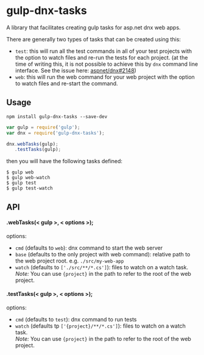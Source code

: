 # gulp-dnx-tasks

A library that facilitates creating gulp tasks for asp.net dnx web apps.

There are generally two types of tasks that can be created using this:

- `test`: this will run all the test commands in all of your test projects with the option to watch files and re-run the tests for each project. (at the time of writing this, it is not possible to achieve this by `dnx` command line interface. See the issue here: [aspnet/dnx#2148](https://github.com/aspnet/dnx/issues/2148))
- `web`: this will run the web command for your web project with the option to watch files and re-start the command.

## Usage

```
npm install gulp-dnx-tasks --save-dev
```

```js
var gulp = require('gulp');
var dnx = require('gulp-dnx-tasks');

dnx.webTasks(gulp);
   .testTasks(gulp);
```

then you will have the following tasks defined:
```
$ gulp web
$ gulp web-watch
$ gulp test
$ gulp test-watch
```

## API

#### .webTasks(< gulp >, < options >);

options:
- `cmd` (defaults to `web`): dnx command to start the web server
- `base` (defaults to the only project with web command): relative path
to the web project root. e.g. `./src/my-web-app`
- `watch` (defaults to `['./src/**/*.cs']`): files to watch on a watch task.  
   *Note:* You can use `{project}` in the path to refer to the root of the web project.

#### .testTasks(< gulp >, < options >);

options:
- `cmd` (defaults to `test`): dnx command to run tests
- `watch` (defaults tp `['{project}/**/*.cs']`): files to watch on a watch task.  
   *Note:* You can use `{project}` in the path to refer to the root of the web project.
